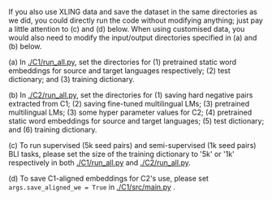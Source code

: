 If you also use XLING data and save the dataset in the same directories as we did, you could directly run the code without modifying anything; just pay a little attention to (c) and (d) below. When using customised data, you would also need to modify the input/output directories specified in (a) and (b) below. 

(a) In [./C1/run_all.py](https://github.com/cambridgeltl/ContrastiveBLI/C1/run_all.py), set the directories for (1) pretrained static word embeddings for source and target languages respectively; (2) test dictionary; and (3) training dictionary.

(b) In [./C2/run_all.py](https://github.com/cambridgeltl/ContrastiveBLI/C2/run_all.py), set the directories for (1) saving hard negative pairs extracted from C1; (2) saving fine-tuned multilingual LMs; (3) pretrained multilingual LMs; (3) some hyper parameter values for C2; (4) pretrained static word embeddings for source and target languages; (5) test dictionary; and (6) training dictionary.

(c) To run supervised (5k seed pairs) and semi-supervised (1k seed pairs) BLI tasks, please set the size of the training dictionary to '5k' or '1k' respectively in both [./C1/run_all.py](https://github.com/cambridgeltl/ContrastiveBLI/C1/run_all.py) and [./C2/run_all.py](https://github.com/cambridgeltl/ContrastiveBLI/C2/run_all.py).

(d) To save C1-aligned embeddings for C2's use, please set ```args.save_aligned_we = True``` in [./C1/src/main.py](https://github.com/cambridgeltl/ContrastiveBLI/C1/src/main.py) .
